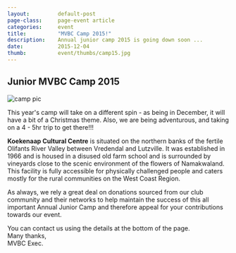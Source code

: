 ```yaml
---
layout: 		default-post
page-class: 	page-event article
categories: 	event
title:  		"MVBC Camp 2015!"
description:	Annual junior camp 2015 is going down soon ...
date:   		2015-12-04
thumb: 			event/thumbs/camp15.jpg
---
```


<h2>Junior MVBC Camp 2015</h2>

<img src="{{ site.url }}/assets/images/blog/pics/camp15-1.jpg" alt="camp pic" class="fluid-c">

<p>This year's camp will take on a different spin - as being in December, it will have a bit of a Christmas theme. Also, we are being adventurous, and taking on a 4 - 5hr trip to get there!!!</p>
<p><b>Koekenaap Cultural Centre</b> is situated on the northern banks of the fertile Olifants River Valley between Vredendal and Lutzville. It was established in 1966 and is housed in a disused old farm school and is surrounded by vineyards close to the scenic environment of the flowers of Namakwaland. This facility is fully accessible for physically challenged people and caters mostly for the rural communities on the West Coast Region.</p>


<p>As always, we rely a great deal on donations sourced from our club community and their networks to help maintain the success of this all important Annual Junior Camp and therefore appeal for your contributions towards our event. </p>


<p>
	You can contact us using the details at the bottom of the page.<br/>
	Many thanks,<br/>
	MVBC Exec.
</p>